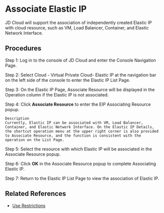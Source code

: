 # Associate Elastic IP

JD Cloud will support the association of independently created Elastic IP with cloud resource, such as VM, Load Balancer, Container, and Elastic Network Interface.

## Procedures

Step 1: Log in to the console of JD Cloud and enter the Console Navigation Page.

Step 2: Select Cloud - Virtual Private Cloud- Elastic IP at the navigation bar on the left side of the console to enter the Elastic IP List Page.

Step 3: On the Elastic IP Page, Associate Resource will be displayed in the Operation column if the Elastic IP is not associated.

Step 4: Click **Associate Resource** to enter the EIP Associating Resource popup.

	Description
	Currently, Elastic IP can be associated with VM, Load Balancer, Container, and Elastic Network Interface. On the Elastic IP Details, the shortcut operation menu at the upper right corner is also provided to Associate Resource, and the function is consistent with the operation on the List Page.

Step 5: Select the resource with which Elastic IP will be associated in the Associate Resource popup.

Step 6: Click **OK** in the Associate Resource popup to complete Associating Elastic IP.

Step 7: Return to the Elastic IP List Page to view the association of Elastic IP.

## Related References

- [Use Restrictions](../../Introduction/Restrictions.md)
